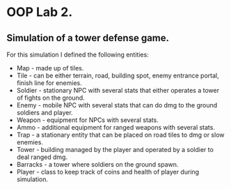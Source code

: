 # OOP Lab 2.

## Simulation of a tower defense game.
 
For this simulation I defined the following entities:
* Map - made up of tiles.
* Tile - can be either terrain, road, building spot, enemy entrance portal, finish line for enemies.
* Soldier - stationary NPC with several stats that either operates a tower of fights on the ground.
* Enemy - mobile NPC with several stats that can do dmg to the ground soldiers and player.
* Weapon - equipment for NPCs with several stats.
* Ammo - additional equipment for ranged weapons with several stats.
* Trap - a stationary entity that can be placed on road tiles to dmg or slow enemies.
* Tower - building managed by the player and operated by a soldier to deal ranged dmg.
* Barracks - a tower where soldiers on the ground spawn.
* Player - class to keep track of coins and health of player during simulation. 

